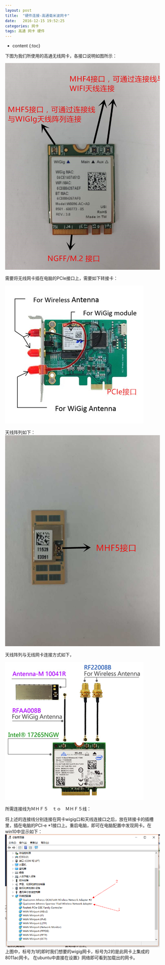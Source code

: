 ```yaml
---
layout: post
title:  "硬件连接-高通毫米波网卡"
date:   2016-12-15 19:52:25
categories: 网卡
tags: 高通 网卡 硬件
---
```


* content
{:toc}




下图为我们所使用的高通无线网卡，各接口说明如图所示：
 
![hw1](https://raw.githubusercontent.com/ZhangZheng2016/ZhangZheng2016.github.io/master/_posts/picture/hw1.png)

需要将无线网卡插在电脑的PCIe接口上，需要如下转接卡：


![hw2](https://raw.githubusercontent.com/ZhangZheng2016/ZhangZheng2016.github.io/master/_posts/picture/hw2.png)


 


天线阵列如下：
![hw3](https://raw.githubusercontent.com/ZhangZheng2016/ZhangZheng2016.github.io/master/_posts/picture/hw3.png)

天线阵列与无线网卡连接方式如下，

![hw4](https://raw.githubusercontent.com/ZhangZheng2016/ZhangZheng2016.github.io/master/_posts/picture/hw4.png)

所需连接线为ＭＨＦ５　ｔｏ　ＭＨＦ５线：
 
将上述的连接线分别连接在网卡wigig口和天线连接口之后，放在转接卡的插槽里，插在电脑的PCI-e *1接口上。重启电脑，即可在电脑配置中发现网卡。在win10中显示如下：
![hw5](https://raw.githubusercontent.com/ZhangZheng2016/ZhangZheng2016.github.io/master/_posts/picture/hw5.png)
上图中，标号为1的即时我们想要的wigig网卡，标号为2的是此网卡上集成的8011ac网卡。
在ubuntu中直接在设置》网络即可看到加载出的网卡。
